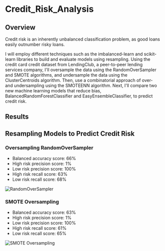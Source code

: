 # Credit_Risk_Analysis
 
## Overview
Credit risk is an inherently unbalanced classification problem, as good loans easily outnumber risky loans. 

I will employ different techniques such as the imbalanced-learn and scikit-learn libraries to build and evaluate models using resampling. Using the credit card credit dataset from LendingClub, a peer-to-peer lending services company, I'll oversample the data using the RandomOverSampler and SMOTE algorithms, and undersample the data using the ClusterCentroids algorithm. Then, use a combinatorial approach of over- and undersampling using the SMOTEENN algorithm. Next, I'll compare two new machine learning models that reduce bias, BalancedRandomForestClassifier and EasyEnsembleClassifier, to predict credit risk.

## Results

## Resampling Models to Predict Credit Risk

### Oversampling RandomOverSampler
- Balanced accuracy score: 66%
- High risk precision score: 1% 
- Low risk precision score: 100%
- High risk recall score: 63%
- Low risk recall score: 68%

![RandomOverSampler](https://user-images.githubusercontent.com/100816778/177925934-8f423078-4c89-4974-9b2c-4eb5f79d73ea.png)

### SMOTE Oversampling
- Balanced accuracy score: 63%
- High risk precision score: 1% 
- Low risk precision score: 100%
- High risk recall score: 61%
- Low risk recall score: 65%

![SMOTE Oversampling](https://user-images.githubusercontent.com/100816778/177928395-74c8e912-802b-4c60-8280-a829b45158c8.png)
